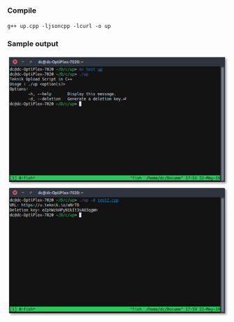 ### Compile
`g++ up.cpp -ljsoncpp -lcurl -o up`

### Sample output
![ss](https://github.com/zerdnem/up/blob/master/ss.png)
![ss](https://github.com/zerdnem/up/blob/master/output.png)

